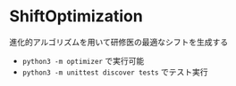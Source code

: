 # ShiftOptimization

進化的アルゴリズムを用いて研修医の最適なシフトを生成する

- `python3 -m optimizer` で実行可能
- `python3 -m unittest discover tests` でテスト実行

